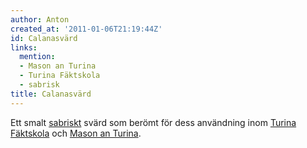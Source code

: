 ```yaml
---
author: Anton
created_at: '2011-01-06T21:19:44Z'
id: Calanasvärd
links:
  mention:
  - Mason an Turina
  - Turina Fäktskola
  - sabrisk
title: Calanasvärd
---
```


Ett smalt [sabriskt] svärd som berömt för dess användning inom [Turina Fäktskola] och [Mason an
Turina].

  [sabriskt]: sabrisk
  [Turina Fäktskola]: Turina_Fäktskola
  [Mason an Turina]: Mason_an_Turina
